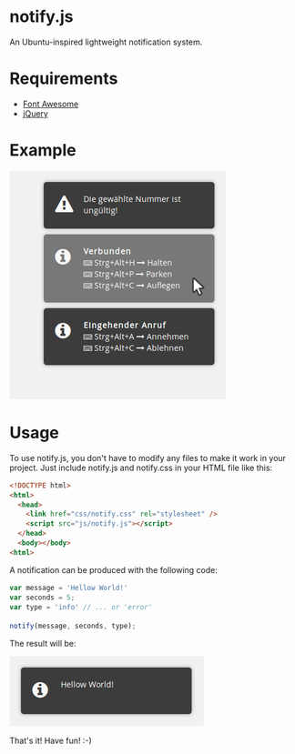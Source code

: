 notify.js
=========

An Ubuntu-inspired lightweight notification system.

# Requirements

* [Font Awesome](https://github.com/FortAwesome/Font-Awesome)
* [jQuery](https://github.com/FortAwesome/Font-Awesome)

# Example

![Example](examples/example1.jpg?raw=true "Example")

# Usage

To use notify.js, you don't have to modify any files to make it work in your project. Just include notify.js and notify.css in your HTML file like this:

```html
<!DOCTYPE html>
<html>
  <head>
    <link href="css/notify.css" rel="stylesheet" />
    <script src="js/notify.js"></script>
  </head>
  <body></body>
<html>
```

A notification can be produced with the following code:

```javascript
var message = 'Hellow World!'
var seconds = 5;
var type = 'info' // ... or 'error'

notify(message, seconds, type);
```
The result will be:

![Example](examples/example2.jpg?raw=true "Example")

That's it! Have fun! :-)
